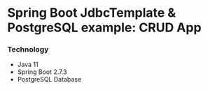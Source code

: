 # Spring Boot JdbcTemplate & PostgreSQL example: CRUD App

### Technology
- Java 11
- Spring Boot 2.7.3
- PostgreSQL Database